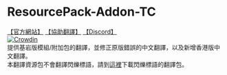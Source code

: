 # ResourcePack-Addon-TC
[【官方網站】](https://sites.google.com/view/yutasgameworld/%E9%A6%96%E9%A0%81) [【協助翻譯】](https://crowdin.com/project/better-zhtwhk-translation) [【Discord】](https://discord.gg/tqzdEaBAcn)  
[![Crowdin](https://badges.crowdin.net/better-zhtwhk-translation/localized.svg)](https://crowdin.com/project/better-zhtwhk-translation)  
提供基岩版模組/附加包的翻譯，並修正原版錯誤的中文翻譯，以及新增香港版中文翻譯。  
本翻譯資源包不會翻譯閃爍標語，請到[這裡](https://github.com/YutaYamamoto212/TranslatedSplashTexts)下載閃爍標語的翻譯包。
